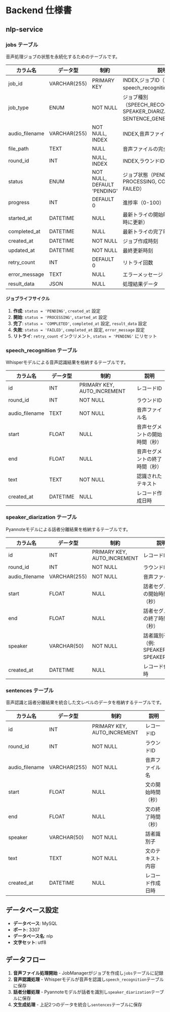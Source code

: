 # Backend 仕様書

## nlp-service

### jobs テーブル

音声処理ジョブの状態を永続化するためのテーブルです。

カラム名          | データ型       | 制約                        | 説明
-----------------|---------------|-----------------------------|--------------------------------------------------------------------------
job_id           | VARCHAR(255)  | PRIMARY KEY                 | INDEX,ジョブID（例: speech_recognition_abc12345）
job_type         | ENUM          | NOT NULL                    | ジョブ種別（SPEECH_RECOGNITION, SPEAKER_DIARIZATION, SENTENCE_GENERATION）
audio_filename   | VARCHAR(255)  | NOT NULL, INDEX             | INDEX,音声ファイル名
file_path        | TEXT          | NULL                        | 音声ファイルの完全パス
round_id         | INT           | NULL, INDEX                 | INDEX,ラウンドID
status           | ENUM          | NOT NULL, DEFAULT 'PENDING' | ジョブ状態（PENDING, PROCESSING, COMPLETED, FAILED）
progress         | INT           | DEFAULT 0                   | 進捗率（0-100）
started_at       | DATETIME      | NULL                        | 最新トライの開始時刻（リトライ時に更新）
completed_at     | DATETIME      | NULL                        | 最新トライの完了時刻
created_at       | DATETIME      | NOT NULL                    | ジョブ作成時刻
updated_at       | DATETIME      | NOT NULL                    | 最終更新時刻
retry_count      | INT           | DEFAULT 0                   | リトライ回数
error_message    | TEXT          | NULL                        | エラーメッセージ
result_data      | JSON          | NULL                        | 処理結果データ

#### ジョブライフサイクル
1. **作成**: `status = 'PENDING'`, `created_at` 設定
2. **開始**: `status = 'PROCESSING'`, `started_at` 設定
3. **完了**: `status = 'COMPLETED'`, `completed_at` 設定, `result_data` 設定
4. **失敗**: `status = 'FAILED'`, `completed_at` 設定, `error_message` 設定
5. **リトライ**: `retry_count` インクリメント, `status = 'PENDING'` にリセット

### speech_recognition テーブル

Whisperモデルによる音声認識結果を格納するテーブルです。

カラム名         | データ型      | 制約           | 説明
-----------------|---------------|----------------|--------------------------------------------------
id               | INT           | PRIMARY KEY, AUTO_INCREMENT | レコードID
round_id         | INT           | NOT NULL       | ラウンドID
audio_filename   | TEXT          | NOT NULL       | 音声ファイル名
start            | FLOAT         | NULL           | 音声セグメントの開始時間（秒）
end              | FLOAT         | NULL           | 音声セグメントの終了時間（秒）
text             | TEXT          | NOT NULL       | 認識されたテキスト
created_at       | DATETIME      | NULL           | レコード作成日時

### speaker_diarization テーブル

Pyannoteモデルによる話者分離結果を格納するテーブルです。

カラム名         | データ型      | 制約           | 説明
-----------------|---------------|----------------|--------------------------------------------------
id               | INT           | PRIMARY KEY, AUTO_INCREMENT | レコードID
round_id         | INT           | NOT NULL       | ラウンドID
audio_filename   | VARCHAR(255)  | NOT NULL       | 音声ファイル名
start            | FLOAT         | NULL           | 話者セグメントの開始時間（秒）
end              | FLOAT         | NULL           | 話者セグメントの終了時間（秒）
speaker          | VARCHAR(50)   | NOT NULL       | 話者識別子（例: SPEAKER_00, SPEAKER_01）
created_at       | DATETIME      | NULL           | レコード作成日時

### sentences テーブル

音声認識と話者分離結果を統合した文レベルのデータを格納するテーブルです。

カラム名         | データ型      | 制約           | 説明
-----------------|---------------|----------------|--------------------------------------------------
id               | INT           | PRIMARY KEY, AUTO_INCREMENT | レコードID
round_id         | INT           | NOT NULL       | ラウンドID
audio_filename   | VARCHAR(255)  | NOT NULL       | 音声ファイル名
start            | FLOAT         | NULL           | 文の開始時間（秒）
end              | FLOAT         | NULL           | 文の終了時間（秒）
speaker          | VARCHAR(50)   | NOT NULL       | 話者識別子
text             | TEXT          | NOT NULL       | 文のテキスト内容
created_at       | DATETIME      | NULL           | レコード作成日時

## データベース設定

- **データベース**: MySQL
- **ポート**: 3307
- **データベース名**: nlp
- **文字セット**: utf8

## データフロー

1. **音声ファイル処理開始** - JobManagerがジョブを作成し`jobs`テーブルに記録
2. **音声認識処理** - Whisperモデルが音声を認識し`speech_recognition`テーブルに保存
3. **話者分離処理** - Pyannoteモデルが話者を識別し`speaker_diarization`テーブルに保存
4. **文生成処理** - 上記2つのデータを統合し`sentences`テーブルに保存